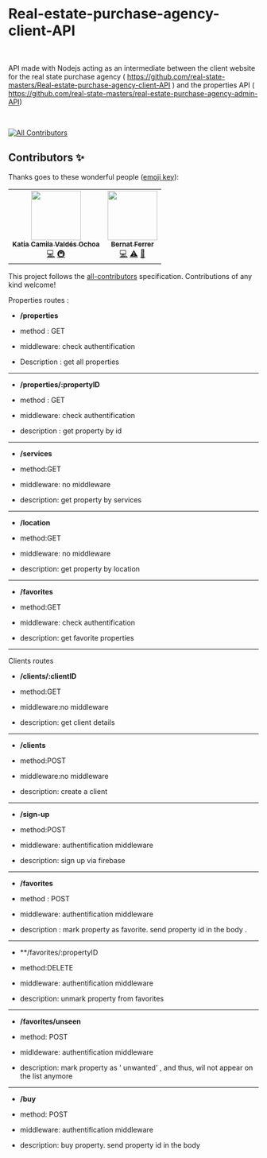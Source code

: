 # Real-estate-purchase-agency-client-API


<br>


API made with Nodejs acting as an intermediate between the client website for the real state purchase agency ( https://github.com/real-state-masters/Real-estate-purchase-agency-client-API )  and the properties API ( https://github.com/real-state-masters/real-estate-purchase-agency-admin-API)


<br>


<!-- ALL-CONTRIBUTORS-BADGE:START - Do not remove or modify this section -->
[![All Contributors](https://img.shields.io/badge/all_contributors-2-orange.svg?style=flat-square)](#contributors-)
<!-- ALL-CONTRIBUTORS-BADGE:END -->

## Contributors ✨

Thanks goes to these wonderful people ([emoji key](https://allcontributors.org/docs/en/emoji-key)):

<!-- ALL-CONTRIBUTORS-LIST:START - Do not remove or modify this section -->
<!-- prettier-ignore-start -->
<!-- markdownlint-disable -->
<table>
  <tr>
    <td align="center"><a href="https://github.com/kcochoa"><img src="https://avatars.githubusercontent.com/u/48605886?v=4?s=100" width="100px;" alt=""/><br /><sub><b>Katia Camila Valdés Ochoa</b></sub></a><br /><a href="https://github.com/real-state-masters/Real-estate-purchase-agency-client-API/commits?author=kcochoa" title="Code">💻</a> <a href="#infra-kcochoa" title="Infrastructure (Hosting, Build-Tools, etc)">🚇</a></td>
    <td align="center"><a href="https://www.linkedin.com/in/bernat-ferrer/"><img src="https://avatars.githubusercontent.com/u/25109342?v=4?s=100" width="100px;" alt=""/><br /><sub><b>Bernat Ferrer</b></sub></a><br /><a href="https://github.com/real-state-masters/Real-estate-purchase-agency-client-API/commits?author=berni23" title="Code">💻</a> <a href="https://github.com/real-state-masters/Real-estate-purchase-agency-client-API/commits?author=berni23" title="Tests">⚠️</a> <a href="#projectManagement-berni23" title="Project Management">📆</a></td>
  </tr>
</table>

<!-- markdownlint-restore -->
<!-- prettier-ignore-end -->

<!-- ALL-CONTRIBUTORS-LIST:END -->

This project follows the [all-contributors](https://github.com/all-contributors/all-contributors) specification. Contributions of any kind welcome!




Properties  routes : 


  *  **/properties** 
  
  * method : GET 
  
  * middleware: check authentification
  
  * Description : get all properties
 
 <hr>
  
 * **/properties/:propertyID**
  
 * method : GET
  
 * middleware:  check authentification
  
 * description : get property by id
  
  <hr>
 
 *  **/services**
  
 *  method:GET
  
 *  middleware: no middleware
  
 *  description: get property by services
 
 <hr>
 
  *  **/location**
  
 *  method:GET
  
 *  middleware: no middleware
  
 *  description: get property by location
 
 <hr>
 
 * **/favorites**
 
 * method:GET
 
 * middleware: check authentification
 
 * description: get favorite properties
 
 <hr>
 
 
 Clients routes

 
 * **/clients/:clientID**
 
 * method:GET
 
 * middleware:no middleware
 
 * description: get client details
 
 
  <hr>
 
 * **/clients**
 
 * method:POST
 
 * middleware:no middleware
 
 * description: create  a client
 
 
  <hr>
 
 * **/sign-up**
 
  
 * method:POST
 
 * middleware: authentification middleware
 
 * description: sign up via firebase
 
  <hr>
 
 
 * **/favorites**
 
 *  method : POST
   
 * middleware: authentification middleware
 
 * description : mark property as favorite. send property id in the body .
 
  <hr>
 
 * **/favorites/:propertyID
 
 * method:DELETE
 
 * middleware: authentification middleware
 
 * description: unmark property from favorites
 
  <hr>
 
 * **/favorites/unseen**
 
 * method: POST
 
 * midldeware: authentification middleware
 
 * description: mark property as ' unwanted' , and thus, wil not appear on the list anymore
 
 <hr>
 
 * **/buy**
 
 
 * method: POST
 
 * middleware: authentification middleware
 
 * description: buy property. send property id in the body
 
 
 
 
 
 
  
  
  
  
   






